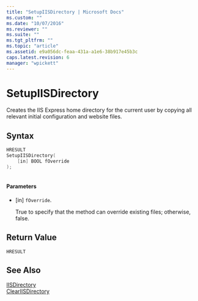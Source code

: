```yaml
---
title: "SetupIISDirectory | Microsoft Docs"
ms.custom: ""
ms.date: "10/07/2016"
ms.reviewer: ""
ms.suite: ""
ms.tgt_pltfrm: ""
ms.topic: "article"
ms.assetid: e9a056dc-feaa-431a-a1e6-38b917e45b3c
caps.latest.revision: 6
manager: "wpickett"
---
```

# SetupIISDirectory
Creates the IIS Express home directory for the current user by copying all relevant initial configuration and website files.  
  
## Syntax  
  
```cpp  
HRESULT  
SetupIISDirectory(  
    [in] BOOL fOverride  
);  
  
```  
  
#### Parameters  
  
-   [in] `fOverride`.  
  
     True to specify that the method can override existing files; otherwise, false.  
  
## Return Value  
 `HRESULT`  
  
## See Also  
 [IISDirectory](../../extensions\express-api-ref/iisdirectory.md)   
 [ClearIISDirectory](../../extensions\express-api-ref/cleariisdirectory.md)